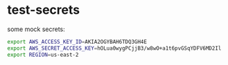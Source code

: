 # test-secrets

some mock secrets:
```bash
export AWS_ACCESS_KEY_ID=AKIA2OGYBAH6TDQ3GH4E
export AWS_SECRET_ACCESS_KEY=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
export REGION=us-east-2
```
